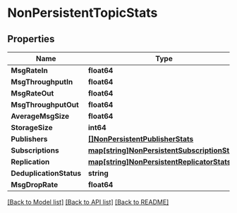 # NonPersistentTopicStats

## Properties

Name | Type | Description | Notes
------------ | ------------- | ------------- | -------------
**MsgRateIn** | **float64** |  | [optional] 
**MsgThroughputIn** | **float64** |  | [optional] 
**MsgRateOut** | **float64** |  | [optional] 
**MsgThroughputOut** | **float64** |  | [optional] 
**AverageMsgSize** | **float64** |  | [optional] 
**StorageSize** | **int64** |  | [optional] 
**Publishers** | [**[]NonPersistentPublisherStats**](NonPersistentPublisherStats.md) |  | [optional] 
**Subscriptions** | [**map[string]NonPersistentSubscriptionStats**](NonPersistentSubscriptionStats.md) |  | [optional] 
**Replication** | [**map[string]NonPersistentReplicatorStats**](NonPersistentReplicatorStats.md) |  | [optional] 
**DeduplicationStatus** | **string** |  | [optional] 
**MsgDropRate** | **float64** |  | [optional] 

[[Back to Model list]](../README.md#documentation-for-models) [[Back to API list]](../README.md#documentation-for-api-endpoints) [[Back to README]](../README.md)


